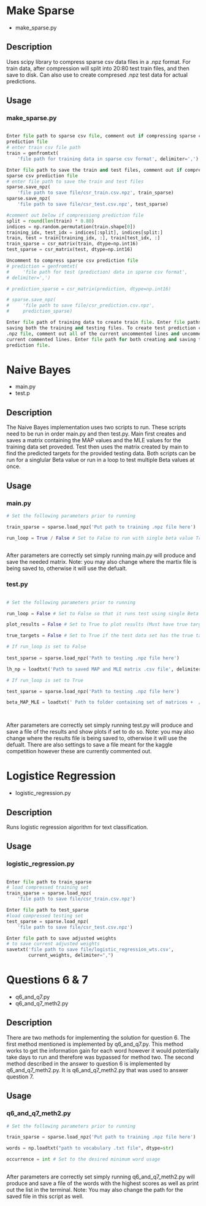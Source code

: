 # Make Sparse

- make_sparse.py

## Description

Uses scipy library to compress sparse csv data files in a .npz format. For train
data, after compression will split into 20:80 test train files, and then save to
disk. Can also use to create compresed .npz test data for actual predictions.

## Usage

### make_sparse.py

```python

Enter file path to sparse csv file, comment out if compressing sparse csv 
prediction file
# enter train csv file path
train = genfromtxt(
    'file path for training data in sparse csv format', delimiter=',')

Enter file path to save the train and test files, comment out if compressing 
sparse csv prediction file
# enter file path to save the train and test files
sparse.save_npz(
    'file path to save file/csr_train.csv.npz', train_sparse)
sparse.save_npz(
    'file path to save file/csr_test.csv.npz', test_sparse)

#comment out below if compressiong prediction file
split = round(len(train) * 0.80)
indices = np.random.permutation(train.shape[0])
training_idx, test_idx = indices[:split], indices[split:]
train, test = train[training_idx, :], train[test_idx, :]
train_sparse = csr_matrix(train, dtype=np.int16)
test_sparse = csr_matrix(test, dtype=np.int16)

Uncomment to compress sparse csv prediction file 
# prediction = genfromtxt(
#     'file path for test (prediction) data in sparse csv format', 
# delimiter=',')

# prediction_sparse = csr_matrix(prediction, dtype=np.int16)

# sparse.save_npz(
#     'file path to save file/csr_prediction.csv.npz',
#     prediction_sparse)

Enter file path of training data to create train file. Enter file paths for 
saving both the training and testing files. To create test prediction compressed
.npz file, comment out all of the current uncommented lines and uncomment the
current commented lines. Enter file path for both creating and saving the
prediction file.

```
# Naive Bayes

- main.py
- test.p

## Description

The Naive Bayes implementation uses two scripts to run. These scripts need to be
run in order main.py and then test.py. Main first creates and saves a matrix containing the MAP 
values and the MLE values for the training data set proveded. Test then uses the matrix
created by main to find the predicted targets for the provided testing data. Both scripts 
can be run for a singlular Beta value or run in a loop to test multiple Beta values at
once. 

## Usage

### main.py

```python
# Set the following parameters prior to running

train_sparse = sparse.load_npz('Put path to training .npz file here') 

run_loop = True / False # Set to False to run with single beta value True to loop through many 
 
```
After parameters are correctly set simply running main.py will produce and save the needed matrix. Note:
you may also change where the martix file is being saved to, otherwise it will use the defualt.

### test.py

```python

# Set the following parameters prior to running

run_loop = False # Set to False so that it runs test using single Beta True to run loop 

plot_results = False # Set to True to plot results (Must have true target values)

true_targets = False # Set to True if the test data set has the true target values in the last column

# If run_loop is set to False
 
test_sparse = sparse.load_npz('Path to testing .npz file here')

lh_np = loadtxt('Path to saved MAP and MLE matrix .csv file', delimiter=',')

# If run_loop is set to True

test_sparse = sparse.load_npz('Path to testing .npz file here')

beta_MAP_MLE = loadtxt(' Path to folder containing set of matrices +  /beta_'+str(i)+'.csv', delimiter=',')

 
```
After parameters are correctly set simply running test.py will produce and save a file of the results and show plots if set to do so. Note: you may also change where the results file is being saved to, otherwise it will use the defualt. There are also settings to save a file meant for the kaggle competition however these are currently commented out.

# Logistice Regression

- logistic_regression.py

## Description

Runs logistic regression algorithm for text classification.

## Usage

### logistic_regression.py

```python

Enter file path to train_sparse
# load compressed training set
train_sparse = sparse.load_npz(
    'file path to save file/csr_train.csv.npz')

Enter file path to test_sparse
#load compressed testing set
test_sparse = sparse.load_npz(
    'file path to save file/csr_test.csv.npz')

Enter file path to save adjusted weights
# to save current adjusted weights
savetxt('file path to save file/logistic_regression_wts.csv',
        current_weights, delimiter=",")

```

# Questions 6 & 7

- q6_and_q7.py
- q6_and_q7_meth2.py

## Description

There are two methods for implementing the solution for question 6. The first method mentioned is implemented 
by q6_and_q7.py. This method works to get the information gain for each word however it would potentially take days to run and therefore was bypassed for method two. The second method described in the answer to question 6 is implemented by q6_and_q7_meth2.py. It is q6_and_q7_meth2.py that was used to answer question 7. 

## Usage

### q6_and_q7_meth2.py

```python
# Set the following parameters prior to running

train_sparse = sparse.load_npz('Put path to training .npz file here') 

words = np.loadtxt("path to vocabulary .txt file", dtype=str)

occurrence = int # Set to the desired minimum word usage  
 
```
After parameters are correctly set simply running q6_and_q7_meth2.py will produce and save a file of the words with the highest scores as well as print out the list in the terminal. Note: You may also change the path for the saved file in this script as well.
